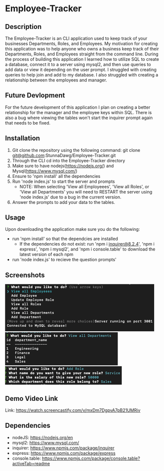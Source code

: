 # Employee-Tracker

## Description

The Employee-Tracker is an CLI application used to keep track of your businesses Departments, Roles, and Employees. My motivation for creating this application was to help anyone who owns a business keep track of their Departments, Roles, and Employees straight from the command line. During the process of building this application I learned how to utilize SQL to create a database, connect it to a server using mysql2, and then use queries to add data or view it depending on the user prompt. I struggled with creating queries to help join and add to my database. I also struggled with creating a relationship between the employees and manager.

## Future Devlopment

For the future development of this application I plan on creating a better relationship for the manager and the employee keys within SQL. There is also a bug where viewing the tables won't start the inquirer prompt again that needs to be fixed. 

## Installation 

1. Git clone the repository using the following command: git clone git@github.com:StunnaDawg/Employee-Tracker.git
2. Through the CLI cd into the Employee-Tracker directory
4. Make sure to have nodejs(https://nodejs.org/) and Mysql(https://www.mysql.com/)
3. Ensure to 'npm install' all the dependencies
4. Run 'node index.js' to start the server and prompts
    - NOTE: When selecting 'View all Employeees', 'View all Roles', or 'View all Departments' you will need to RESTART the server using 'node index.js' due to a bug in the current version.
5. Answer the prompts to add your data to the tables.

## Usage

Upon downloading the application make sure you do the following:
- run 'npm install' so that the dependcies are installed
  - If the dependencies do not exist: run 'npm i inquirer@8.2.4', 'npm i express', 'npm i mysql2', and 'npm i console.table' to download the latest version of each npm
- run 'node index.js' to recieve the question prompts'

## Screenshots

![Alt](./assets/images/Screenshot%202023-04-12%20at%207.13.26%20PM.png)
![Alt](./assets/images/Screenshot%202023-04-12%20at%207.14.33%20PM.png)
![Alt](./assets/images/Screenshot%202023-04-12%20at%207.15.28%20PM.png)

## Demo Video Link

Link: https://watch.screencastify.com/v/mxDm7DgpvA7pB21UMRiv

## Dependencies

- nodeJS: https://nodejs.org/en
- mysql2: https://www.mysql.com/ 
- inquirer: https://www.npmjs.com/package/inquirer
- express: https://www.npmjs.com/package/express 
- console.table: https://www.npmjs.com/package/console.table?activeTab=readme

